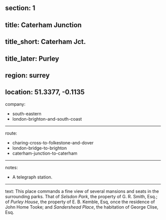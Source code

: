 section: 1
----
title: Caterham Junction
----
title_short: Caterham Jct.
----
title_later: Purley
----
region: surrey
----
location: 51.3377, -0.1135
----
company:
- south-eastern
- london-brighton-and-south-coast
----
route:
- charing-cross-to-folkestone-and-dover
- london-bridge-to-brighton
- caterham-junction-to-caterham
----
notes:
- A telegraph station.
----
text: This place commands a fine view of several mansions and seats in the surrounding parks. That of *Selsdon Park*, the property of G. R. Smith, Esq.; of *Purley House*, the property of E. B. Kemble, Esq, once the residence of John Home Tooke; and *Sandershead Place*, the habitation of George Clise, Esq.
